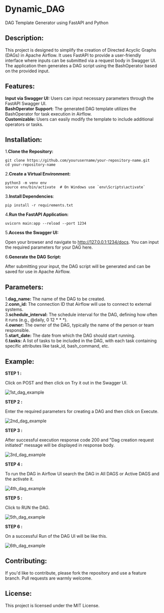 # Dynamic_DAG<br>
DAG Template Generator using FastAPI and Python<br>

## Description:<br>

This project is designed to simplify the creation of Directed Acyclic Graphs (DAGs) in Apache Airflow. It uses FastAPI to provide a user-friendly interface where inputs can be submitted via a request body in Swagger UI. The application then generates a DAG script using the BashOperator based on the provided input.

## Features:<br>

**Input via Swagger UI:** Users can input necessary parameters through the FastAPI Swagger UI.<br>
**BashOperator Support:** The generated DAG template utilizes the BashOperator for task execution in Airflow.<br>
**Customizable:** Users can easily modify the template to include additional operators or tasks.<br>


## Installation:<br>

1.**Clone the Repository:**<br>

```git clone https://github.com/yourusername/your-repository-name.git```<br>
```cd your-repository-name```<br>

2.**Create a Virtual Environment:**<br>

```python3 -m venv env```<br>
``` source env/bin/activate  # On Windows use `env\Scripts\activate` ```<br>

3.**Install Dependencies**:<br>

```pip install -r requirements.txt```<br>

4.**Run the FastAPI Application:**<br>

```uvicorn main:app --reload --port 1234```<br>

5.**Access the Swagger UI:**<br>

Open your browser and navigate to http://127.0.0.1:1234/docs. You can input the required parameters for your DAG here.<br>

6.**Generate the DAG Script:**<br>

After submitting your input, the DAG script will be generated and can be saved for use in Apache Airflow.<br>


## Parameters:<br>

1.**dag_name:** The name of the DAG to be created.<br>
2.**conn_id:** The connection ID that Airflow will use to connect to external systems.<br>
3.**schedule_interval:** The schedule interval for the DAG, defining how often it runs (e.g., @daily, 0 12 * * *).<br>
4.**owner:** The owner of the DAG, typically the name of the person or team responsible.<br>
5.**start_date:** The date from which the DAG should start running.<br>
6.**tasks:** A list of tasks to be included in the DAG, with each task containing specific attributes like task_id, bash_command, etc.<br>

## Example:<br>
**STEP 1 :** <br>

Click on POST and then click on Try it out in the Swagger UI.

![1st_dag_example](https://github.com/user-attachments/assets/a76ebb66-d661-4f3d-a69e-1728b0690d64)


**STEP 2 :** <br>

Enter the required parameters for creating a DAG and then click on Execute.

![2nd_dag_example](https://github.com/user-attachments/assets/b5978aab-ab58-4d2f-9839-be2a5688d143)


**STEP 3 :** <br>

After successful execution  response code  200 and "Dag creation request initiated" message will be displayed in response body.

![3rd_dag_example](https://github.com/user-attachments/assets/5580c613-d3be-4ec1-baef-d27366ff010d)


**STEP 4 :** <br>

To run the DAG in Airflow UI search the DAG in All DAGS or Active DAGS and the activate it.

![4th_dag_example](https://github.com/user-attachments/assets/fbb48ec4-1436-4801-bc42-19fd7fb2fe6c)


**STEP 5 :** <br>

Click to RUN the DAG.

![5th_dag_example](https://github.com/user-attachments/assets/60a321ed-1c93-4e00-a764-0a17e529ee91)


**STEP 6 :** <br>

On a successful Run of the DAG UI will be like this. 

![6th_dag_example](https://github.com/user-attachments/assets/5804e5a9-530d-4f67-a48a-61b4777249e1)


## Contributing:<br>

If you'd like to contribute, please fork the repository and use a feature branch. Pull requests are warmly welcome.<br>

## License:<br>

This project is licensed under the MIT License.<br>
